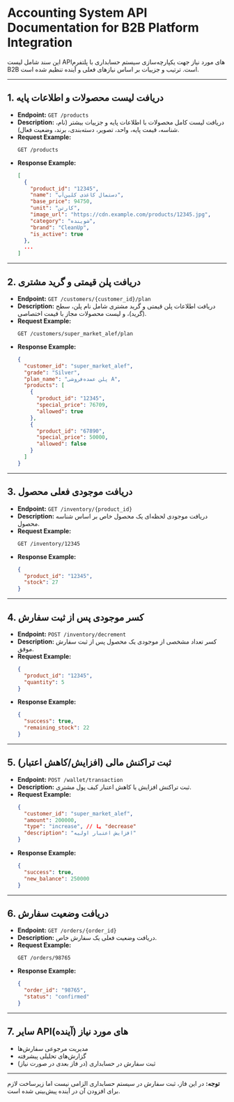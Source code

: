 # Accounting System API Documentation for B2B Platform Integration

این سند شامل لیست APIهای مورد نیاز جهت یکپارچه‌سازی سیستم حسابداری با پلتفرم B2B است. ترتیب و جزییات بر اساس نیازهای فعلی و آینده تنظیم شده است.

---

## 1. دریافت لیست محصولات و اطلاعات پایه
- **Endpoint:** `GET /products`
- **Description:** دریافت لیست کامل محصولات با اطلاعات پایه و جزییات بیشتر (نام، شناسه، قیمت پایه، واحد، تصویر، دسته‌بندی، برند، وضعیت فعال).
- **Request Example:**
  ```http
  GET /products
  ```
- **Response Example:**
  ```json
  [
    {
      "product_id": "12345",
      "name": "دستمال کاغذی کلین‌آپ",
      "base_price": 94750,
      "unit": "کارتن",
      "image_url": "https://cdn.example.com/products/12345.jpg",
      "category": "شوینده",
      "brand": "CleanUp",
      "is_active": true
    },
    ...
  ]
  ```

---

## 2. دریافت پلن قیمتی و گرید مشتری
- **Endpoint:** `GET /customers/{customer_id}/plan`
- **Description:** دریافت اطلاعات پلن قیمتی و گرید مشتری شامل نام پلن، سطح (گرید)، و لیست محصولات مجاز با قیمت اختصاصی.
- **Request Example:**
  ```http
  GET /customers/super_market_alef/plan
  ```
- **Response Example:**
  ```json
  {
    "customer_id": "super_market_alef",
    "grade": "Silver",
    "plan_name": "پلن عمده‌فروشی A",
    "products": [
      {
        "product_id": "12345",
        "special_price": 76709,
        "allowed": true
      },
      {
        "product_id": "67890",
        "special_price": 50000,
        "allowed": false
      }
    ]
  }
  ```

---

## 3. دریافت موجودی فعلی محصول
- **Endpoint:** `GET /inventory/{product_id}`
- **Description:** دریافت موجودی لحظه‌ای یک محصول خاص بر اساس شناسه محصول.
- **Request Example:**
  ```http
  GET /inventory/12345
  ```
- **Response Example:**
  ```json
  {
    "product_id": "12345",
    "stock": 27
  }
  ```

---

## 4. کسر موجودی پس از ثبت سفارش
- **Endpoint:** `POST /inventory/decrement`
- **Description:** کسر تعداد مشخصی از موجودی یک محصول پس از ثبت سفارش موفق.
- **Request Example:**
  ```json
  {
    "product_id": "12345",
    "quantity": 5
  }
  ```
- **Response Example:**
  ```json
  {
    "success": true,
    "remaining_stock": 22
  }
  ```

---

## 5. ثبت تراکنش مالی (افزایش/کاهش اعتبار)
- **Endpoint:** `POST /wallet/transaction`
- **Description:** ثبت تراکنش افزایش یا کاهش اعتبار کیف پول مشتری.
- **Request Example:**
  ```json
  {
    "customer_id": "super_market_alef",
    "amount": 200000,
    "type": "increase", // یا "decrease"
    "description": "افزایش اعتبار اولیه"
  }
  ```
- **Response Example:**
  ```json
  {
    "success": true,
    "new_balance": 250000
  }
  ```

---

## 6. دریافت وضعیت سفارش
- **Endpoint:** `GET /orders/{order_id}`
- **Description:** دریافت وضعیت فعلی یک سفارش خاص.
- **Request Example:**
  ```http
  GET /orders/98765
  ```
- **Response Example:**
  ```json
  {
    "order_id": "98765",
    "status": "confirmed"
  }
  ```

---

## 7. سایر APIهای مورد نیاز (آینده)
- مدیریت مرجوعی سفارش‌ها
- گزارش‌های تحلیلی پیشرفته
- ثبت سفارش در حسابداری (در فاز بعدی در صورت نیاز)

---

**توجه:**
در این فاز، ثبت سفارش در سیستم حسابداری الزامی نیست اما زیرساخت لازم برای افزودن آن در آینده پیش‌بینی شده است. 